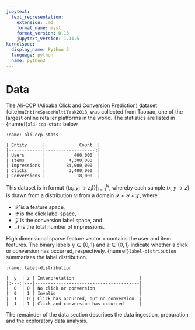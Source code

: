 ```yaml
---
jupytext:
  text_representation:
    extension: .md
    format_name: myst
    format_version: 0.13
    jupytext_version: 1.11.5
kernelspec:
  display_name: Python 3
  language: python
  name: python3
---
```

# Data
The Ali-CCP (Alibaba Click and Conversion Prediction) dataset {cite}`maEntireSpaceMultiTask2018`, was collected from Taobao, one of the largest online retailer platforms in the world.  The statistics are listed in {numref}`ali-ccp-stats` below.

```{table} Alibaba Click and Conversion Prediction Dataset Statistics
:name: ali-ccp-stats

| Entity      |             Count  |
|-------------|-------------------:|
| Users       |           400,000  |
| Items       |         4,300,000  |
| Impressions |        84,000,000  |
| Clicks      |         3,400,000  |
| Conversions |            18,000  |

```
This dataset is in format $\{(x_{i},y_{i} \rightarrow z_{i})\}|^{N}_{i=1}$, whereby each sample $(x,y \rightarrow z)$ is drawn from a distribution $\mathcal{D}$ from a domain $\mathcal{X}\times\mathcal{Y}\times\mathcal{Z}$, where:
- $\mathcal{X}$ is a feature space,
- $\mathcal{Y}$ is the click label space,
- $\mathcal{Z}$ is the conversion label space, and
- $\mathcal{N}$ is the total number of impressions.

High dimensional sparse feature vector $\mathbb{x}$ contains the user and item features. The binary labels $\mathbb{y}\in\{0,1\}$ and $\mathbb{z}\in\{0,1\}$ indicate whether a click or conversion has occurred, respectively. {numref}`label-distribution` summarizes the label distribution.

```{table} Label Distribution
:name: label-distribution

|  y  | z | Interpretation                         |
|:---:|---|----------------------------------------|
|  0  | 0 | No click or conversion                 |
|  0  | 1 | Invalid                                |
|  1  | 0 | Click has occurred, but no conversion. |
|  1  | 1 | Click and conversion has occurred      |
```
The remainder of the data section describes the data ingestion, preparation and the exploratory data analysis.

